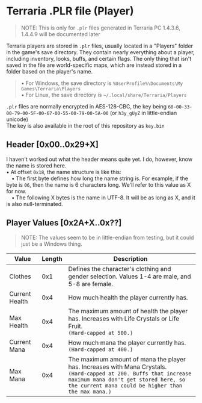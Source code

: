 # Terraria .PLR file (Player)  
> NOTE: This is only for `.plr` files generated in Terraria PC 1.4.3.6, 1.4.4.9 will be documented later  
  
Terraria players are stored in `.plr` files, usually located in a "Players" folder in the game's save directory. They contain nearly everything about a player, including inventory, looks, buffs, and certain flags. The only thing that isn't saved in the file are world-specific maps, which are instead stored in a folder based on the player's name.
> • For Windows, the save directory is `%UserProfile%\Documents\My Games\Terraria\Players`  
> • For Linux, the save directory is `~/.local/share/Terraria/Players`  
  
`.plr` files are normally encrypted in AES-128-CBC, the key being `68-00-33-00-79-00-5F-00-67-00-55-00-79-00-5A-00` (or `h3y_gUyZ` in little-endian unicode)  
The key is also available in the root of this repository as `key.bin`

## Header [0x00..0x29+X]
I haven't worked out what the header means quite yet. I do, however, know the name is stored here.  
• At offset `0x18`, the name structure is like this:  
 • The first byte defines how long the name string is. For example, if the byte is `06`, then the name is 6 characters long. We'll refer to this value as X for now.  
 • The following X bytes is the name in UTF-8. It will be as long as X, and it is also null-terminated.

## Player Values [0x2A+X..0x??]
> NOTE: The values seem to be in little-endian from testing, but it could just be a Windows thing.  
  
| Value | Length | Description |
| ----- | ------ | ----------- |
| Clothes | 0x1 | Defines the character's clothing and gender selection. Values 1-4 are male, and 5-8 are female. |
| Current Health | 0x4 | How much health the player currently has. |
| Max Health | 0x4 | The maximum amount of health the player has. Increases with Life Crystals or Life Fruit.<br/>`(Hard-capped at 500.)` |
| Current Mana | 0x4 | How much mana the player currently has.<br/>`(Hard-capped at 400.)` |
| Max Mana | 0x4 | The maximum amount of mana the player has. Increases with Mana Crystals.<br/>`(Hard-capped at 200. Buffs that increase maximum mana don't get stored here, so the current mana could be higher than the max mana.)` |
